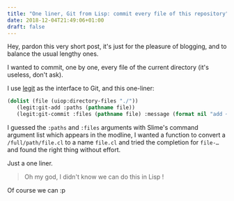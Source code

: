 ```yaml
---
title: "One liner, Git from Lisp: commit every file of this repository"
date: 2018-12-04T21:49:06+01:00
draft: false
---
```


Hey, pardon this very short post, it's just for the pleasure of
blogging, and to balance the usual lengthy ones.

I wanted to commit, one by one, every file of the current directory
(it's useless, don't ask).

I use [legit](https://shinmera.github.io/legit/) as the interface to
Git, and this one-liner:


~~~lisp
(dolist (file (uiop:directory-files "./"))
   (legit:git-add :paths (pathname file))
   (legit:git-commit :files (pathname file) :message (format nil "add ~a" (file-namestring file))))
~~~

I guessed the `:paths` and `:files` arguments with Slime's command
argument list which appears in the modline, I wanted a function to
convert a `/full/path/file.cl` to a name `file.cl` and tried the
completion for `file-…` and found the right thing without effort.

Just a one liner.

> Oh my god, I didn't know we can do this in Lisp !

Of course we can :p

